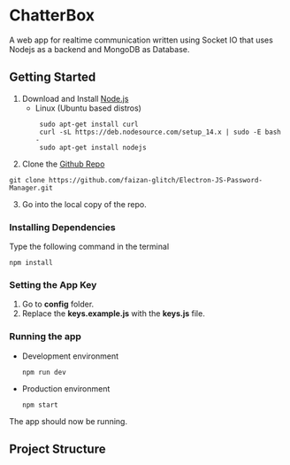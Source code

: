 # ChatterBox
A web app for realtime communication written using Socket IO that uses Nodejs as a backend and MongoDB as Database.
## Getting Started
1. Download and Install [Node.js](https://nodejs.org/en/download/)
      * Linux (Ubuntu based distros)
        ```console
         sudo apt-get install curl
         curl -sL https://deb.nodesource.com/setup_14.x | sudo -E bash -
         sudo apt-get install nodejs
        ```
2. Clone the [Github Repo](https://github.com/faizan-glitch/Electron-JS-Password-Manager.git)
  ```properties
  git clone https://github.com/faizan-glitch/Electron-JS-Password-Manager.git
  ```
3. Go into the local copy of the repo.
### Installing Dependencies
Type the following command in the terminal
 ```properties
 npm install
 ```
### Setting the App Key
1. Go to **config** folder.
2. Replace the **keys.example.js** with the **keys.js** file.
### Running the app
  * Development environment
    ```properties
    npm run dev
    ```
  * Production environment
    ```properties
    npm start
    ```
The app should now be running. 

 ## Project Structure
